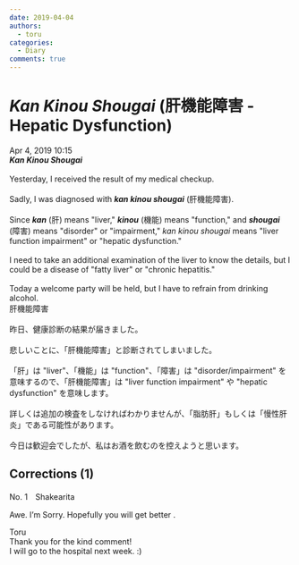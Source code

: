 ```yaml
---
date: 2019-04-04
authors:
  - toru
categories:
  - Diary
comments: true
---
```


# <strong><em>Kan Kinou Shougai</strong></em> (肝機能障害 - Hepatic Dysfunction)
<div class="date">Apr 4, 2019 10:15</div>
<div id="post"><div id="body_show_ori">
<strong><em>Kan Kinou Shougai</strong></em><br/><br/>Yesterday, I received the result of my medical checkup.<br/><br/>Sadly, I was diagnosed with <strong><em>kan kinou shougai</em></strong> (肝機能障害).<br/><br/>Since <strong><em>kan</em></strong> (肝) means "liver," <strong><em>kinou</em></strong> (機能) means "function," and <strong><em>shougai</em></strong> (障害) means "disorder" or "impairment," <em>kan kinou shougai</em> means "liver function impairment" or "hepatic dysfunction."<br/><br/>I need to take an additional examination of the liver to know the details, but I could be a disease of "fatty liver" or "chronic hepatitis."<br/><br/>Today a welcome party will be held, but I have to refrain from drinking alcohol.
</div></div>

<!-- more -->

<div id="post_ja"><div id="body_show_mo">
肝機能障害<br/><br/>昨日、健康診断の結果が届きました。<br/><br/>悲しいことに、「肝機能障害」と診断されてしまいました。<br/><br/>「肝」は "liver"、「機能」は "function"、「障害」は "disorder/impairment" を意味するので、「肝機能障害」は "liver function impairment" や "hepatic dysfunction" を意味します。<br/><br/>詳しくは追加の検査をしなければわかりませんが、「脂肪肝」もしくは「慢性肝炎」である可能性があります。<br/><br/>今日は歓迎会でしたが、私はお酒を飲むのを控えようと思います。
</div></div>

## Corrections (1)
<div id="block"><div class="first_name"> No. 1　<span class="just_name">Shakearita </span></div><div id="block2">
<p class="comment_small">
 Awe. I’m Sorry. Hopefully you will get better .
</p>

</div><div class="name"><span class="just_name">Toru</span><br>
Thank you for the kind comment!<br/>I will go to the hospital next week. :)
</div>
</div>

